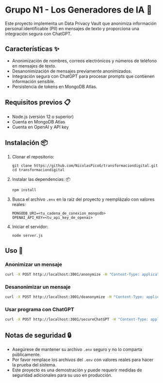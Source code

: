 # Grupo N1  - Los Generadores de IA 🤖

Este proyecto implementa un Data Privacy Vault que anonimiza información personal identificable (PII) en mensajes de texto y proporciona una integración segura con ChatGPT.

## Características ✨

- Anonimización de nombres, correos electrónicos y números de teléfono en mensajes de texto.
- Desanonimización de mensajes previamente anonimizados.
- Integración segura con ChatGPT para procesar prompts que contienen información sensible.
- Persistencia de tokens en MongoDB Atlas.

## Requisitos previos 📋

- Node.js (versión 12 o superior)
- Cuenta en MongoDB Atlas
- Cuenta en OpenAI y API key

## Instalación 📦

1. Clonar el repositorio:
   ```
   git clone https://github.com/NicolasPicoG/transformaciondigital.git
   cd transformaciondigital
   ```

2. Instalar las dependencias: 📦
   ```bash
   npm install
   ```

3. Busca el archivo `.env` en la raíz del proyecto y reemplázalo con valores reales:
   ```
   MONGODB_URI=<tu_cadena_de_conexion_mongodb>
   OPENAI_API_KEY=<tu_api_key_de_openai>
   ```

4. Iniciar el servidor:
   ```
   node server.js
   ```

## Uso 🚀

### Anonimizar un mensaje

```bash
curl -X POST http://localhost:3001/anonymize -H "Content-Type: application/json" -d '{"message":"oferta de trabajo para Juan Pérez con email nicopg@example.com y teléfono 1234567890"}'
```

### Desanonimizar un mensaje

```bash
curl -X POST http://localhost:3001/deanonymize -H "Content-Type: application/json" -d '{"anonymizedMessage":"oferta de trabajo para NAME_abc123 con email EMAIL_def456 y teléfono PHONE_ghi789"}'
```

### Usar programa con ChatGPT

```bash
curl -X POST http://localhost:3001/secureChatGPT -H "Content-Type: application/json" -d '{"prompt":"Genera un correo para Juan Pérez (jperez@example.com) sobre su oferta de trabajo"}'
```

## Notas de seguridad 🔒

- Asegúrese de mantener su archivo `.env` seguro y no lo comparta públicamente.
- Por favor remplace los archivos del `.env` con valores reales para hacer la prueba del sistema.
- Este proyecto es una demostración y puede requerir medidas de seguridad adicionales para su uso en producción.
